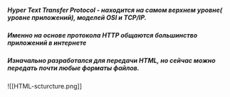 ##### **Hyper Text Transfer Protocol** - находится на самом верхнем уровне( уровне приложений), моделей OSI и TCP/IP.

##### Именно на основе протокола HTTP общаются большинство приложений в интернете

##### Изначально разработался для передачи HTML, но сейчас можно передать почти любые форматы файлов.
![[HTML-scturcture.png]]